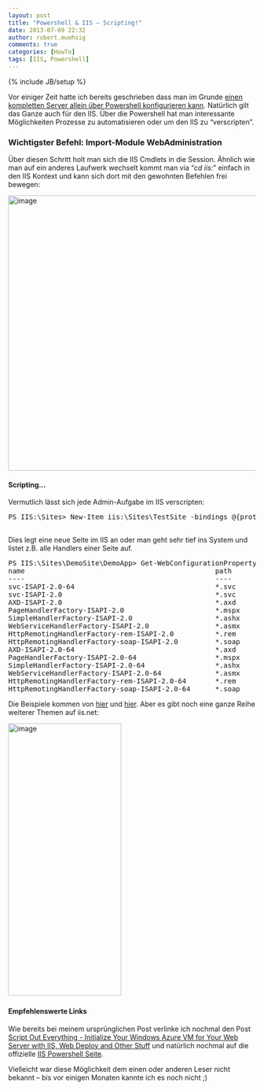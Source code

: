 ```yaml
---
layout: post
title: "Powershell & IIS – Scripting!"
date: 2013-07-09 22:32
author: robert.muehsig
comments: true
categories: [HowTo]
tags: [IIS, Powershell]
---
```

{% include JB/setup %}
<p>Vor einiger Zeit hatte ich bereits geschrieben dass man im Grunde <a href="{{BASE_PATH}}/2012/11/06/setup-iis-8-fr-asp-net-webdeploy-auf-windows-8-und-windows-server-2012/">einen kompletten Server allein über Powershell konfigurieren kann</a>. Natürlich gilt das Ganze auch für den IIS. Über die Powershell hat man interessante Möglichkeiten Prozesse zu automatisieren oder um den IIS zu “verscripten”.</p> <h3>Wichtigster Befehl: Import-Module WebAdministration</h3> <p>Über diesen Schritt holt man sich die IIS Cmdlets in die Session. Ähnlich wie man auf ein anderes Laufwerk wechselt kommt man via “<em>cd iis:</em>” einfach in den IIS Kontext und kann sich dort mit den gewohnten Befehlen frei bewegen:</p> <p><a href="{{BASE_PATH}}/assets/wp-images/image1870.png"><img title="image" style="border-top: 0px; border-right: 0px; border-bottom: 0px; border-left: 0px; display: inline" border="0" alt="image" src="{{BASE_PATH}}/assets/wp-images/image_thumb1014.png" width="574" height="560"></a> </p> <p></p> <h4>Scripting…</h4> <p>Vermutlich lässt sich jede Admin-Aufgabe im IIS verscripten:</p><pre class="brush: csharp; auto-links: true; collapse: false; first-line: 1; gutter: true; html-script: false; light: false; ruler: false; smart-tabs: true; tab-size: 4; toolbar: true;">PS IIS:\Sites&gt; New-Item iis:\Sites\TestSite -bindings @{protocol="http";bindingInformation=":80:TestSite"} -physicalPath c:\test

</pre>
<p></p>
<p>Dies legt eine neue Seite im IIS an oder man geht sehr tief ins System und listet z.B. alle Handlers einer Seite auf.</p><pre class="brush: csharp; auto-links: true; collapse: false; first-line: 1; gutter: true; html-script: false; light: false; ruler: false; smart-tabs: true; tab-size: 4; toolbar: true;">PS IIS:\Sites\DemoSite\DemoApp&gt; Get-WebConfigurationProperty -filter //handlers -name Collection[scriptProcessor="*aspnet_isapi.dll"]  | select name,path
name                                              path
----                                              ----
svc-ISAPI-2.0-64                                  *.svc
svc-ISAPI-2.0                                     *.svc
AXD-ISAPI-2.0                                     *.axd
PageHandlerFactory-ISAPI-2.0                      *.mspx
SimpleHandlerFactory-ISAPI-2.0                    *.ashx
WebServiceHandlerFactory-ISAPI-2.0                *.asmx
HttpRemotingHandlerFactory-rem-ISAPI-2.0          *.rem
HttpRemotingHandlerFactory-soap-ISAPI-2.0         *.soap
AXD-ISAPI-2.0-64                                  *.axd
PageHandlerFactory-ISAPI-2.0-64                   *.mspx
SimpleHandlerFactory-ISAPI-2.0-64                 *.ashx
WebServiceHandlerFactory-ISAPI-2.0-64             *.asmx
HttpRemotingHandlerFactory-rem-ISAPI-2.0-64       *.rem
HttpRemotingHandlerFactory-soap-ISAPI-2.0-64      *.soap</pre>
<p>Die Beispiele kommen von <a href="http://www.iis.net/learn/manage/powershell/powershell-snap-in-creating-web-sites-web-applications-virtual-directories-and-application-pools">hier</a> und <a href="http://www.iis.net/learn/manage/powershell/powershell-snap-in-advanced-configuration-tasks">hier</a>. Aber es gibt noch eine ganze Reihe weiterer Themen auf iis.net:</p>
<p><a href="http://www.iis.net/learn/manage/powershell"><img title="image" style="border-top: 0px; border-right: 0px; border-bottom: 0px; border-left: 0px; display: inline" border="0" alt="image" src="{{BASE_PATH}}/assets/wp-images/image1871.png" width="230" height="554"></a>&nbsp;</p>
<h4>Empfehlenswerte Links</h4>
<p>Wie bereits bei meinem ursprünglichen Post verlinke ich nochmal den Post <a href="http://www.tugberkugurlu.com/archive/script-out-everything-initialize-your-windows-azure-vm-for-your-web-server-with-iis-web-deploy-and-other-stuff">Script Out Everything - Initialize Your Windows Azure VM for Your Web Server with IIS, Web Deploy and Other Stuff</a> und natürlich nochmal auf die offizielle <a href="http://www.iis.net/learn/manage/powershell">IIS Powershell Seite</a>.</p>
<p>Vielleicht war diese Möglichkeit dem einen oder anderen Leser nicht bekannt – bis vor einigen Monaten kannte ich es noch nicht ;)</p>
